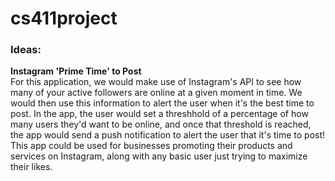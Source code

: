 # cs411project

### Ideas: <br>
**Instagram 'Prime Time' to Post** <br>
For this application, we would make use of Instagram's API to see how many of your active followers are online at a given moment in time. We would then use this information to alert the user when it's the best time to post. In the app, the user would set a threshhold of a percentage of how many users they'd want to be online, and once that threshold is reached, the app would send a push notification to alert the user that it's time to post! This app could be used for businesses promoting their products and services on Instagram, along with any basic user just trying to maximize their likes.
